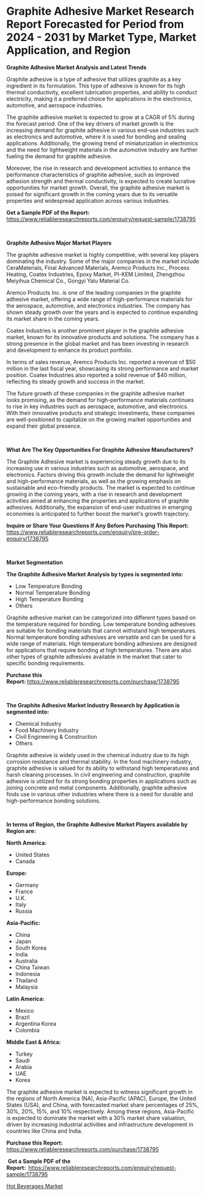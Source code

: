 <p><h1>Graphite Adhesive Market Research Report Forecasted for Period from 2024 -  2031 by Market Type, Market Application, and Region</h1></p><p><strong>Graphite Adhesive Market Analysis and Latest Trends</strong></p>
<p><p>Graphite adhesive is a type of adhesive that utilizes graphite as a key ingredient in its formulation. This type of adhesive is known for its high thermal conductivity, excellent lubrication properties, and ability to conduct electricity, making it a preferred choice for applications in the electronics, automotive, and aerospace industries.</p><p>The graphite adhesive market is expected to grow at a CAGR of 5% during the forecast period. One of the key drivers of market growth is the increasing demand for graphite adhesive in various end-use industries such as electronics and automotive, where it is used for bonding and sealing applications. Additionally, the growing trend of miniaturization in electronics and the need for lightweight materials in the automotive industry are further fueling the demand for graphite adhesive.</p><p>Moreover, the rise in research and development activities to enhance the performance characteristics of graphite adhesive, such as improved adhesion strength and thermal conductivity, is expected to create lucrative opportunities for market growth. Overall, the graphite adhesive market is poised for significant growth in the coming years due to its versatile properties and widespread application across various industries.</p></p>
<p><strong>Get a Sample PDF of the Report:&nbsp;</strong> <a href="https://www.reliableresearchreports.com/enquiry/request-sample/1738795">https://www.reliableresearchreports.com/enquiry/request-sample/1738795</a></p>
<p>&nbsp;</p>
<p><strong>Graphite Adhesive Major Market Players</strong></p>
<p><p>The graphite adhesive market is highly competitive, with several key players dominating the industry. Some of the major companies in the market include CeraMaterials, Final Advanced Materials, Aremco Products Inc., Process Heating, Coatex Industries, Epoxy Market, PI-KEM Limited, Zhengzhou Meiyihua Chemical Co., Gongyi Yalu Material Co.</p><p>Aremco Products Inc. is one of the leading companies in the graphite adhesive market, offering a wide range of high-performance materials for the aerospace, automotive, and electronics industries. The company has shown steady growth over the years and is expected to continue expanding its market share in the coming years.</p><p>Coatex Industries is another prominent player in the graphite adhesive market, known for its innovative products and solutions. The company has a strong presence in the global market and has been investing in research and development to enhance its product portfolio.</p><p>In terms of sales revenue, Aremco Products Inc. reported a revenue of $50 million in the last fiscal year, showcasing its strong performance and market position. Coatex Industries also reported a solid revenue of $40 million, reflecting its steady growth and success in the market.</p><p>The future growth of these companies in the graphite adhesive market looks promising, as the demand for high-performance materials continues to rise in key industries such as aerospace, automotive, and electronics. With their innovative products and strategic investments, these companies are well-positioned to capitalize on the growing market opportunities and expand their global presence.</p></p>
<p>&nbsp;</p>
<p><strong>What Are The Key Opportunities For Graphite Adhesive Manufacturers?</strong></p>
<p><p>The Graphite Adhesive market is experiencing steady growth due to its increasing use in various industries such as automotive, aerospace, and electronics. Factors driving this growth include the demand for lightweight and high-performance materials, as well as the growing emphasis on sustainable and eco-friendly products. The market is expected to continue growing in the coming years, with a rise in research and development activities aimed at enhancing the properties and applications of graphite adhesives. Additionally, the expansion of end-user industries in emerging economies is anticipated to further boost the market's growth trajectory.</p></p>
<p><strong>Inquire or Share Your Questions If Any Before Purchasing This Report:</strong> <a href="https://www.reliableresearchreports.com/enquiry/pre-order-enquiry/1738795">https://www.reliableresearchreports.com/enquiry/pre-order-enquiry/1738795</a></p>
<p>&nbsp;</p>
<p><strong>Market Segmentation</strong></p>
<p><strong>The Graphite Adhesive Market Analysis by types is segmented into:</strong></p>
<p><ul><li>Low Temperature Bonding</li><li>Normal Temperature Bonding</li><li>High Temperature Bonding</li><li>Others</li></ul></p>
<p><p>Graphite adhesive market can be categorized into different types based on the temperature required for bonding. Low temperature bonding adhesives are suitable for bonding materials that cannot withstand high temperatures. Normal temperature bonding adhesives are versatile and can be used for a wide range of materials. High temperature bonding adhesives are designed for applications that require bonding at high temperatures. There are also other types of graphite adhesives available in the market that cater to specific bonding requirements.</p></p>
<p><strong>Purchase this Report:&nbsp;</strong><a href="https://www.reliableresearchreports.com/purchase/1738795">https://www.reliableresearchreports.com/purchase/1738795</a></p>
<p>&nbsp;</p>
<p><strong>The Graphite Adhesive Market Industry Research by Application is segmented into:</strong></p>
<p><ul><li>Chemical Industry</li><li>Food Machinery Industry</li><li>Civil Engineering & Construction</li><li>Others</li></ul></p>
<p><p>Graphite adhesive is widely used in the chemical industry due to its high corrosion resistance and thermal stability. In the food machinery industry, graphite adhesive is valued for its ability to withstand high temperatures and harsh cleaning processes. In civil engineering and construction, graphite adhesive is utilized for its strong bonding properties in applications such as joining concrete and metal components. Additionally, graphite adhesive finds use in various other industries where there is a need for durable and high-performance bonding solutions.</p></p>
<p>&nbsp;</p>
<p><strong>In terms of Region, the Graphite Adhesive Market Players available by Region are:</strong></p>
<p>
    <p> <strong> North America: </strong>
        <ul>
            <li>United States</li>
            <li>Canada</li>
        </ul>
        </p> 
    <p> <strong> Europe: </strong>
        <ul>
            <li>Germany</li>
            <li>France</li>
            <li>U.K.</li>
            <li>Italy</li>
            <li>Russia</li>
        </ul>
        </p> 
    <p> <strong> Asia-Pacific: </strong>
        <ul>
            <li>China</li>
            <li>Japan</li>
            <li>South Korea</li>
            <li>India</li>
            <li>Australia</li>
            <li>China Taiwan</li>
            <li>Indonesia</li>
            <li>Thailand</li>
            <li>Malaysia</li>
        </ul>
        </p> 
    <p> <strong> Latin America: </strong>
        <ul>
            <li>Mexico</li>
            <li>Brazil</li>
            <li>Argentina Korea</li>
            <li>Colombia</li>
        </ul>
        </p> 
    <p> <strong> Middle East & Africa: </strong>
        <ul>
            <li>Turkey</li>
            <li>Saudi</li>
            <li>Arabia</li>
            <li>UAE</li>
            <li>Korea</li>
        </ul>
    </p>
    </p>
<p><p>The graphite adhesive market is expected to witness significant growth in the regions of North America (NA), Asia-Pacific (APAC), Europe, the United States (USA), and China, with forecasted market share percentages of 25%, 30%, 20%, 15%, and 10% respectively. Among these regions, Asia-Pacific is expected to dominate the market with a 30% market share valuation, driven by increasing industrial activities and infrastructure development in countries like China and India.</p></p>
<p><strong>Purchase this Report: </strong><a href="https://www.reliableresearchreports.com/purchase/1738795">https://www.reliableresearchreports.com/purchase/1738795</a></p>
<p>&nbsp;<strong>Get a Sample PDF of the Report:&nbsp;&nbsp;</strong><a href="https://www.reliableresearchreports.com/enquiry/request-sample/1738795">https://www.reliableresearchreports.com/enquiry/request-sample/1738795</a></p>
<p><strong></strong></p>
<p><p><a href="https://forested-sushi-9b0.notion.site/Hot-Beverages-Market-Size-2024-2031-Global-Industrial-Analysis-Key-Geographical-Regions-Market-S-1eef19750abd4231970d0fad0c7c164e">Hot Beverages Market</a></p></p>